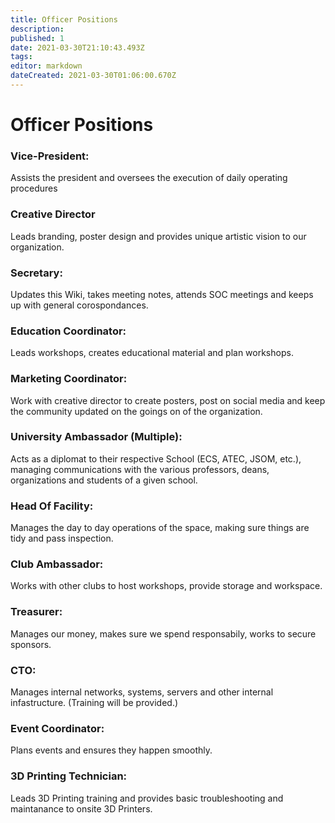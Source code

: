 ```yaml
---
title: Officer Positions
description: 
published: 1
date: 2021-03-30T21:10:43.493Z
tags: 
editor: markdown
dateCreated: 2021-03-30T01:06:00.670Z
---
```


# Officer Positions

### Vice-President:

Assists the president and oversees the execution of daily operating procedures

### Creative Director

Leads branding, poster design and provides unique artistic vision to our organization.

### Secretary: 

Updates this Wiki, takes meeting notes, attends SOC meetings and keeps up with general corospondances.

### Education Coordinator: 

Leads workshops, creates educational material and plan workshops.

### Marketing Coordinator: 

Work with creative director to create posters, post on social media and keep the community updated on the goings on of the organization.

### University Ambassador (Multiple): 

Acts as a diplomat to their respective School (ECS, ATEC, JSOM, etc.), managing communications with the various professors, deans, organizations and students of a given school.

### Head Of Facility: 

Manages the day to day operations of the space, making sure things are tidy and pass inspection.

### Club Ambassador: 

Works with other clubs to host workshops, provide storage and workspace.

### Treasurer: 

Manages our money, makes sure we spend responsabily, works to secure sponsors.

### CTO: 

Manages internal networks, systems, servers and other internal infastructure. (Training will be provided.)

### Event Coordinator: 

Plans events and ensures they happen smoothly.


### 3D Printing Technician: 

Leads 3D Printing training and provides basic troubleshooting and maintanance to onsite 3D Printers.
